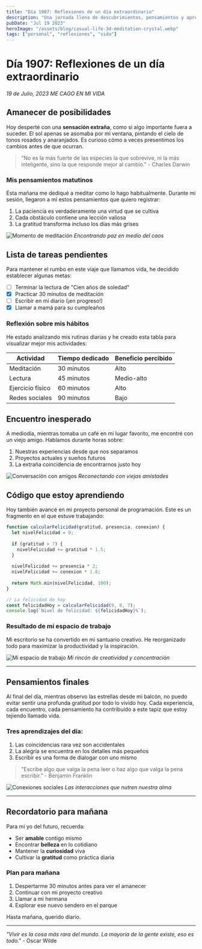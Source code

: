 ```yaml
---
title: "Día 1907: Reflexiones de un día extraordinario"
description: "Una jornada llena de descubrimientos, pensamientos y aprendizajes personales"
pubDate: "Jul 19 2023"
heroImage: "/assets/blog/casual-life-3d-meditation-crystal.webp"
tags: ["personal", "reflexiones", "vida"]
---
```


# Día 1907: Reflexiones de un día extraordinario

*19 de Julio, 2023*
*ME CAGO EN MI VIDA*

## Amanecer de posibilidades

Hoy desperté con una **sensación extraña**, como si algo importante fuera a suceder. El sol apenas se asomaba por mi ventana, pintando el cielo de tonos rosados y anaranjados. Es curioso cómo a veces presentimos los cambios antes de que ocurran.

> "No es la más fuerte de las especies la que sobrevive, ni la más inteligente, sino la que responde mejor al cambio." - Charles Darwin

### Mis pensamientos matutinos

Esta mañana me dediqué a meditar como lo hago habitualmente. Durante mi sesión, llegaron a mí estos pensamientos que quiero registrar:

1. La paciencia es verdaderamente una virtud que se cultiva
2. Cada obstáculo contiene una lección valiosa
3. La gratitud transforma incluso los días más grises

![Momento de meditación](/assets/blog/casual-life-3d-meditation-crystal.webp)
*Encontrando paz en medio del caos*

## Lista de tareas pendientes

Para mantener el rumbo en este viaje que llamamos vida, he decidido establecer algunas metas:

- [ ] Terminar la lectura de "Cien años de soledad"
- [x] Practicar 30 minutos de meditación
- [ ] Escribir en mi diario (¡en progreso!)
- [x] Llamar a mamá para su cumpleaños

### Reflexión sobre mis hábitos

He estado analizando mis rutinas diarias y he creado esta tabla para visualizar mejor mis actividades:

| Actividad        | Tiempo dedicado | Beneficio percibido |
|------------------|-----------------|---------------------|
| Meditación       | 30 minutos      | Alto                |
| Lectura          | 45 minutos      | Medio-alto          |
| Ejercicio físico | 60 minutos      | Alto                |
| Redes sociales   | 90 minutos      | Bajo                |

## Encuentro inesperado

A mediodía, mientras tomaba un café en mi lugar favorito, me encontré con un viejo amigo. Hablamos durante horas sobre:

1. Nuestras experiencias desde que nos separamos
2. Proyectos actuales y sueños futuros
3. La extraña coincidencia de encontrarnos justo hoy

![Conversación con amigos](/assets/blog/casual-life-3d-girl-boy-poses.webp)
*Reconectando con viejas amistades*

## Código que estoy aprendiendo

Hoy también avancé en mi proyecto personal de programación. Este es un fragmento en el que estuve trabajando:

```javascript
function calcularFelicidad(gratitud, presencia, conexion) {
  let nivelFelicidad = 0;
  
  if (gratitud > 7) {
    nivelFelicidad += gratitud * 1.5;
  }
  
  nivelFelicidad += presencia * 2;
  nivelFelicidad += conexion * 1.8;
  
  return Math.min(nivelFelicidad, 100);
}

// La felicidad de hoy
const felicidadHoy = calcularFelicidad(9, 8, 7);
console.log(`Nivel de felicidad: ${felicidadHoy}%`);
```

### Resultado de mi espacio de trabajo

Mi escritorio se ha convertido en mi santuario creativo. He reorganizado todo para maximizar la productividad y la inspiración.

![Mi espacio de trabajo](/assets/blog/casual-life-3d-workspace.webp)
*Mi rincón de creatividad y concentración*

---

## Pensamientos finales

Al final del día, mientras observo las estrellas desde mi balcón, no puedo evitar sentir una profunda gratitud por todo lo vivido hoy. Cada experiencia, cada encuentro, cada pensamiento ha contribuido a este tapiz que estoy tejiendo llamado vida.

### Tres aprendizajes del día:

1. Las coincidencias rara vez son accidentales
2. La alegría se encuentra en los detalles más pequeños
3. Escribir es una forma de dialogar con uno mismo

> "Escribe algo que valga la pena leer o haz algo que valga la pena escribir." - Benjamin Franklin

![Conexiones sociales](/assets/blog/casual-life-3d-likes.webp)
*Las interacciones que nutren nuestra alma*

***

## Recordatorio para mañana

Para mi yo del futuro, recuerda:

* Ser **amable** contigo mismo
* Encontrar **belleza** en lo cotidiano
* Mantener la **curiosidad** viva
* Cultivar la **gratitud** como práctica diaria

### Plan para mañana

1. Despertarme 30 minutos antes para ver el amanecer
2. Continuar con mi proyecto creativo
3. Llamar a mi hermana
4. Explorar ese nuevo sendero en el parque

Hasta mañana, querido diario.

---

*"Vivir es la cosa más rara del mundo. La mayoría de la gente existe, eso es todo."* - Oscar Wilde

